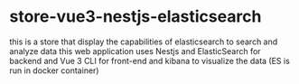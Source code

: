 # store-vue3-nestjs-elasticsearch
this is a store that display the capabilities of elasticsearch to search and analyze data
this web application uses Nestjs and ElasticSearch for backend and Vue 3 CLI for front-end and kibana to visualize the data
(ES is run in docker container)

